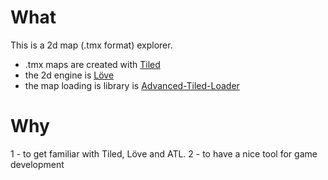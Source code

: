What
====

This is a 2d map (.tmx format) explorer.

 - .tmx maps are created with [Tiled](http://www.mapeditor.org/)
 - the 2d engine is [Löve](http://love2d.org)
 - the map loading is library is [Advanced-Tiled-Loader](https://github.com/Kadoba/Advanced-Tiled-Loader)

Why
===

 1 - to get familiar with Tiled, Löve and ATL.
 2 - to have a nice tool for game development 
